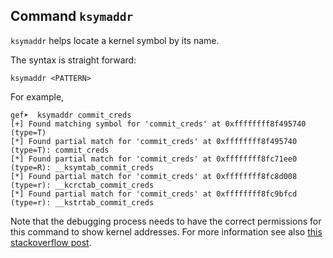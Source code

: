 ## Command `ksymaddr`

`ksymaddr` helps locate a kernel symbol by its name.

The syntax is straight forward:

```text
ksymaddr <PATTERN>
```

For example,

```text
gef➤  ksymaddr commit_creds
[+] Found matching symbol for 'commit_creds' at 0xffffffff8f495740 (type=T)
[*] Found partial match for 'commit_creds' at 0xffffffff8f495740 (type=T): commit_creds
[*] Found partial match for 'commit_creds' at 0xffffffff8fc71ee0 (type=R): __ksymtab_commit_creds
[*] Found partial match for 'commit_creds' at 0xffffffff8fc8d008 (type=r): __kcrctab_commit_creds
[*] Found partial match for 'commit_creds' at 0xffffffff8fc9bfcd (type=r): __kstrtab_commit_creds
```

Note that the debugging process needs to have the correct permissions for this command to show
kernel addresses. For more information see also [this stackoverflow
post](https://stackoverflow.com/a/55592796).
